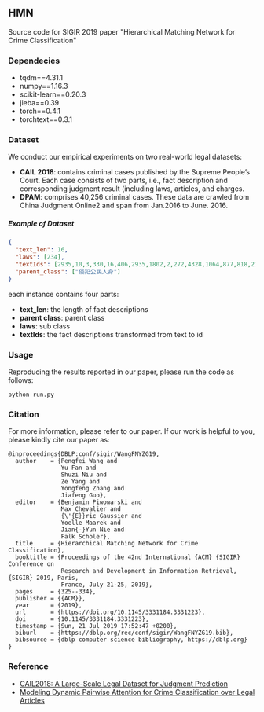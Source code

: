## HMN
Source code for SIGIR 2019 paper "Hierarchical Matching Network for Crime Classification"

### Dependecies
* tqdm==4.31.1
* numpy==1.16.3
* scikit-learn==0.20.3
* jieba==0.39
* torch==0.4.1
* torchtext==0.3.1

### Dataset
We conduct our empirical experiments on two real-world legal datasets:
* **CAIL 2018**: contains criminal cases published by the Supreme People’s Court. Each case consists of two parts, i.e., fact description and corresponding judgment result (including laws, articles, and charges.
* **DPAM**: comprises 40,256 criminal cases. These data are crawled from China Judgment Online2 and span from Jan.2016 to June. 2016.

<!-- (https://arxiv.org/pdf/1807.02478.pdf) -->
<!-- (https://drive.google.com/open?id=1TCcTzte2cQ2wxWw-kXsZdUApCsNejdn8) -->

##### Example of Dataset
```json
{
  "text_len": 16,
  "laws": [234],
  "textIds": [2935,10,3,330,16,406,2935,1802,2,272,4328,1064,877,818,272,5455],
  "parent_class": ["侵犯公民人身"]
}
```

each instance contains four parts:
* **text_len**: the length of fact descriptions
* **parent class**: parent class
* **laws**: sub class
* **textIds**: the fact descriptions transformed from text to id

### Usage
Reproducing the results reported in our paper, please run the code as follows:
```
python run.py
```

### Citation
For more information, please refer to our paper. If our work is helpful to you, please kindly cite our paper as:
```
@inproceedings{DBLP:conf/sigir/WangFNYZG19,
  author    = {Pengfei Wang and
               Yu Fan and
               Shuzi Niu and
               Ze Yang and
               Yongfeng Zhang and
               Jiafeng Guo},
  editor    = {Benjamin Piwowarski and
               Max Chevalier and
               {\'{E}}ric Gaussier and
               Yoelle Maarek and
               Jian{-}Yun Nie and
               Falk Scholer},
  title     = {Hierarchical Matching Network for Crime Classification},
  booktitle = {Proceedings of the 42nd International {ACM} {SIGIR} Conference on
               Research and Development in Information Retrieval, {SIGIR} 2019, Paris,
               France, July 21-25, 2019},
  pages     = {325--334},
  publisher = {{ACM}},
  year      = {2019},
  url       = {https://doi.org/10.1145/3331184.3331223},
  doi       = {10.1145/3331184.3331223},
  timestamp = {Sun, 21 Jul 2019 17:52:47 +0200},
  biburl    = {https://dblp.org/rec/conf/sigir/WangFNYZG19.bib},
  bibsource = {dblp computer science bibliography, https://dblp.org}
}  
```

### Reference
* [CAIL2018: A Large-Scale Legal Dataset for Judgment Prediction](https://arxiv.org/pdf/1807.02478.pdf)
* [Modeling Dynamic Pairwise Attention for Crime Classification over Legal Articles](https://dl.acm.org/ft_gateway.cfm?id=3210057&type=pdf)

